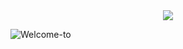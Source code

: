 <div align="center">
  <img src="https://github.com/user-attachments/assets/864bea6c-0bca-4420-b321-dc034fa82244" />
</div>

![Welcome-to](https://github.com/user-attachments/assets/864bea6c-0bca-4420-b321-dc034fa82244)


<!--
**Jongwan93/Jongwan93** is a ✨ _special_ ✨ repository because its `README.md` (this file) appears on your GitHub profile.

Here are some ideas to get you started:

- 🔭 I’m currently working on ...
- 🌱 I’m currently learning ...
- 👯 I’m looking to collaborate on ...
- 🤔 I’m looking for help with ...
- 💬 Ask me about ...
- 📫 How to reach me: ...
- 😄 Pronouns: ...
- ⚡ Fun fact: ...
-->
